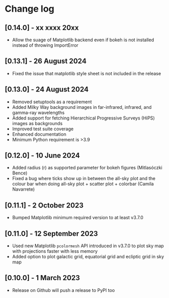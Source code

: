 # Change log

## [0.14.0] - xx xxxx 20xx
- Allow the suage of Matplotlib backend even if bokeh is not installed instead of throwing ImportError

## [0.13.1] - 26 August 2024
- Fixed the issue that matplotlib style sheet is not included in the release

## [0.13.0] - 24 August 2024
- Removed setuptools as a requirement
- Added Milky Way background images in far-infrared, infrared, and gamma-ray wavelengths
- Added support for fetching Hierarchical Progressive Surveys (HiPS) images as backgrounds
- Improved test suite coverage
- Enhanced documentation
- Minimum Python requirement is >3.9

## [0.12.0] - 10 June 2024
- Added radius (r) as supported parameter for bokeh figures (Mitlasóczki Bence)
- Fixed a bug where ticks show up in between the all-sky plot and the colour bar when doing all-sky plot + scatter plot + colorbar (Camila Navarrete)

## [0.11.1] - 2 October 2023
- Bumped Matplotlib minimum required version to at least v3.7.0

## [0.11.0] - 12 September 2023
- Used new Matplotlib `pcolormesh` API introduced in v3.7.0 to plot sky map with projections faster with less memory
- Added option to plot galactic grid, equatorial grid and ecliptic grid in sky map

## [0.10.0] - 1 March 2023
- Release on Github will push a release to PyPI too
